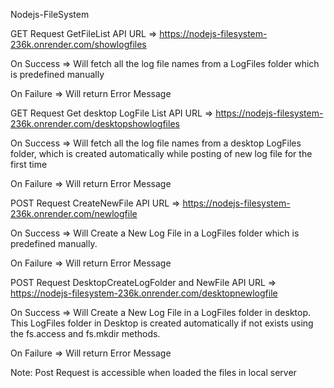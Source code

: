 Nodejs-FileSystem


GET Request
GetFileList
API URL     => https://nodejs-filesystem-236k.onrender.com/showlogfiles

On Success  => Will fetch all the log file names from a LogFiles folder which is predefined manually

On Failure  => Will return Error Message



GET Request
Get desktop LogFile List
API URL     => https://nodejs-filesystem-236k.onrender.com/desktopshowlogfiles

On Success  => Will fetch all the log file names from a desktop LogFiles folder, which is created automatically while posting of new log file for the first time

On Failure  => Will return Error Message



POST Request
CreateNewFile
API URL     => https://nodejs-filesystem-236k.onrender.com/newlogfile

On Success  => Will Create a New Log File in a LogFiles folder which is predefined manually.

On Failure  => Will return Error Message



POST Request
DesktopCreateLogFolder and NewFile
API URL     => https://nodejs-filesystem-236k.onrender.com/desktopnewlogfile

On Success  => Will Create a New Log File in a LogFiles folder in desktop. This LogFiles folder in Desktop is created automatically if not exists using the fs.access and fs.mkdir methods.

On Failure  => Will return Error Message


Note: Post Request is accessible when loaded the files in local server